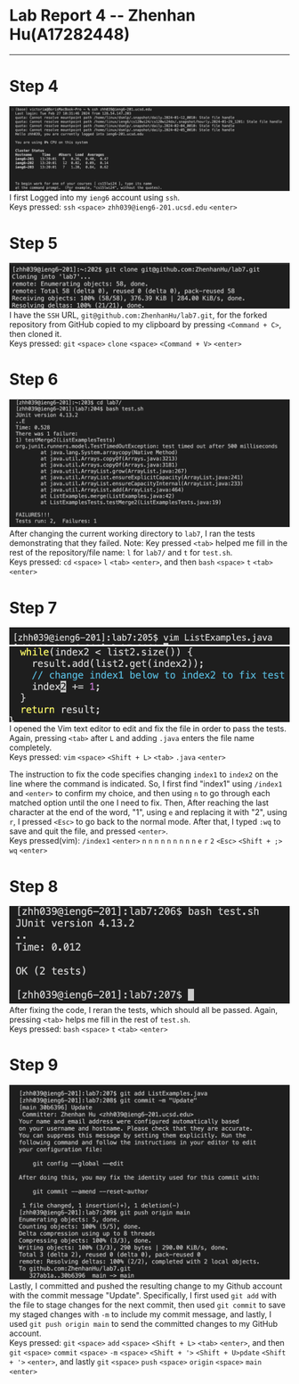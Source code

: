 # **Lab Report 4 -- Zhenhan Hu(A17282448)**
---
# **Step 4**
![Image](/images/report4-images/step4_ssh_login.png) <br>
I first Logged into my `ieng6` account using `ssh`. <br>
Keys pressed: `ssh` `<space>` `zhh039@ieng6-201.ucsd.edu`  `<enter>`

# **Step 5**
![Image](/images/report4-images/step5_git_clone.png) <br>
I have the `SSH` URL, `git@github.com:ZhenhanHu/lab7.git`, for the forked repository from GitHub copied to my clipboard by pressing `<Command + C>`, then cloned it. <br>
Keys pressed: `git` `<space>` `clone` `<space>` `<Command + V>` `<enter>`

# **Step 6**
![Image](/images/report4-images/step6_tests_failed.png) <br>
After changing the current working directory to `lab7`, I ran the tests demonstrating that they failed. 
Note: Key pressed `<tab>` helped me fill in the rest of the repository/file name: `l` for `lab7/` and `t` for `test.sh`. <br>
Keys pressed: `cd` `<space>` `l` `<tab>` `<enter>`, and then `bash` `<space>` `t` `<tab>` `<enter>`

# **Step 7**
![Image](/images/report4-images/step7.1_vim.png) <br>
![Image](/images/report4-images/step7.2_fix.png) <br>
I opened the Vim text editor to edit and fix the file in order to pass the tests. Again, pressing `<tab>` after `L` and adding `.java` enters the file name completely. <br>
Keys pressed: `vim` `<space>` `<Shift + L>` `<tab>` `.java` `<enter>`

The instruction to fix the code specifies changing `index1` to `index2`  on the line where the command is indicated. So, I first find "index1" using `/index1` and `<enter>` to confirm
my choice, and then using `n` to go through each matched option until the one I need to fix. Then, After reaching the last character at the end of the word, "1", using `e` and 
replacing it with "2", using `r`, I pressed `<Esc>` to go back to the normal mode. After that, I typed `:wq` to save and quit the file, and pressed `<enter>`. <br>
Keys pressed(vim): `/index1` `<enter>` `n` `n` `n` `n` `n` `n` `n` `n` `n` `e` `r` `2` `<Esc>` `<Shift + ;>` `wq` `<enter>`

# **Step 8**
![Image](/images/report4-images/step8_tests_succeed.png) <br>
After fixing the code, I reran the tests, which should all be passed. Again, pressing `<tab>` helps me fill in the rest of `test.sh`. <br>
Keys pressed: `bash` `<space>` `t` `<tab>` `<enter>`

# **Step 9**
![Image](/images/report4-images/step9_commit_push.png) <br>
Lastly, I committed and pushed the resulting change to my Github account with the commit message "Update". Specifically, I first used `git add` with the file to stage changes for 
the next commit, then used `git commit` to save my staged changes with `-m` to include my commit message, and lastly, I used `git push origin main` to send the committed changes 
to my GitHub account. <br>
Keys pressed: `git` `<space>` `add` `<space>` `<Shift + L>` `<tab>` `<enter>`, and then `git` `<space>` `commit` `<space>` `-m` `<space>` `<Shift + '>` `<Shift + U>pdate` `<Shift + '>` `<enter>`,
and lastly `git` `<space>` `push` `<space>` `origin` `<space>` `main` `<enter>`

